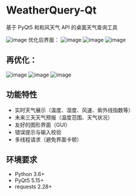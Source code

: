 # WeatherQuery-Qt
基于 PyQt5 和和风天气 API 的桌面天气查询工具

![image](https://github.com/user-attachments/assets/12b6aa29-3795-4296-a529-12358431116a)
优化后界面：
![image](https://github.com/user-attachments/assets/b492406e-8c6d-4248-b63f-7376516dec4a)
![image](https://github.com/user-attachments/assets/8ade196f-09c7-4456-a6b3-eecba5ea46bc)
![image](https://github.com/user-attachments/assets/fb0de232-24a0-48aa-aa08-95f6b5877133)


## 再优化：

![image](https://github.com/user-attachments/assets/85424ed5-c43b-4f6d-ad0d-5438560dc7e5)
![image](https://github.com/user-attachments/assets/3568d8ff-bf2e-4bca-b45a-5d7b8df383dd)
![image](https://github.com/user-attachments/assets/21061003-5daf-480d-82be-af7e090c433a)


## 功能特性
- 实时天气展示（温度、湿度、风速、紫外线指数等）
- 未来三天天气预报（温度范围、天气状况）
- 友好的图形界面（GUI）
- 错误提示与输入校验
- 多线程请求（避免界面卡顿）

## 环境要求
- Python 3.6+
- PyQt5 5.15+
- requests 2.28+

